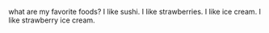 what are my favorite foods?
I like sushi.
I like strawberries.
I like ice cream.
I like strawberry ice cream.
